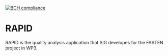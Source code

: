[![BCH compliance](https://bettercodehub.com/edge/badge/software-improvement-group-research/rapid?branch=master&token=713a92a9386dc9bfc950fc368987cd10df668cbf)](https://bettercodehub.com/)

# RAPID

RAPID is the quality analysis application that SIG developes for the FASTEN project in WP3.

